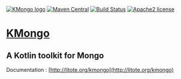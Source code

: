 [![KMongo logo](http://litote.org/kmongo/kmongo.png "KMongo")](http://litote.org/kmongo)
 [![Maven Central](https://maven-badges.herokuapp.com/maven-central/org.litote.kmongo/kmongo/badge.svg)](https://maven-badges.herokuapp.com/maven-central/org.litote.kmongo/kmongo)
 [![Build Status](https://travis-ci.org/Litote/kmongo.png)](https://travis-ci.org/Litote/kmongo)
 [![Apache2 license](https://img.shields.io/badge/license-Apache%20License%202.0-blue.svg?style=flat)](http://www.apache.org/licenses/LICENSE-2.0)
 
# [KMongo](http://litote.org/kmongo) 
 
## A Kotlin toolkit for Mongo

Documentation : [http://litote.org/kmongo](http://litote.org/kmongo)
